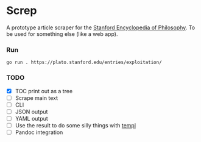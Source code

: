 # Screp
A prototype article scraper for the [Stanford Encyclopedia of Philosophy](https://plato.stanford.edu). To be used for something else (like a web app).

### Run
```
go run . https://plato.stanford.edu/entries/exploitation/
```

### TODO
- [x] TOC print out as a tree
- [ ] Scrape main text
- [ ] CLI
- [ ] JSON output
- [ ] YAML output
- [ ] Use the result to do some silly things with [templ](https://templ.guide)
- [ ] Pandoc integration
